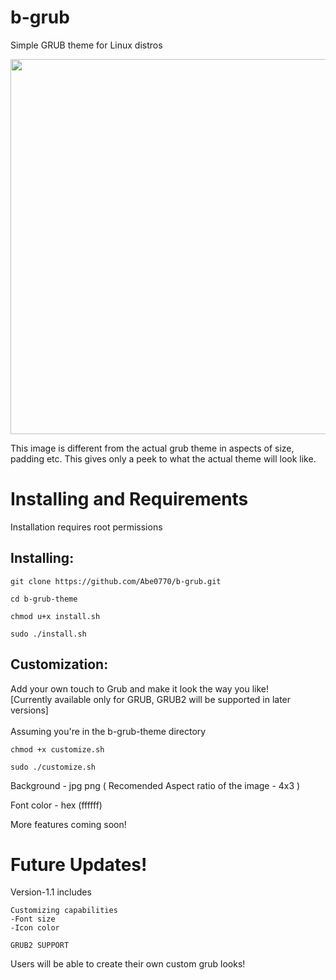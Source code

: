 # b-grub
Simple GRUB theme for Linux distros

<img src="https://user-images.githubusercontent.com/76398370/208979692-8e07e45d-d139-4718-9653-b12cee0d1f9e.png" width="600">

This image is different from the actual grub theme in aspects of size, padding etc. This gives only a peek to what the actual theme will look like. 

# Installing and Requirements
<p> Installation requires root permissions </p>

## Installing:
```
git clone https://github.com/Abe0770/b-grub.git

cd b-grub-theme

chmod u+x install.sh

sudo ./install.sh
```

## Customization:
<p>Add your own touch to Grub and make it look the way you like!<br>
[Currently available only for GRUB, GRUB2 will be supported in later versions]
<br><br>Assuming you're in the b-grub-theme directory</p>

```
chmod +x customize.sh

sudo ./customize.sh
```
Background - jpg png ( Recomended Aspect ratio of the image - 4x3 )

Font color - hex (ffffff)

More features coming soon!

# Future Updates!
Version-1.1 includes
```
Customizing capabilities
-Font size
-Icon color

GRUB2 SUPPORT
```
Users will be able to create their own custom grub looks!

